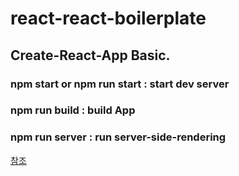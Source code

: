 # react-react-boilerplate

## Create-React-App Basic.

### npm start or npm run start : start dev server

### npm run build : build App

### npm run server : run server-side-rendering

[참조](https://marmelab.com/blog/2017/10/17/code-splitting.html)